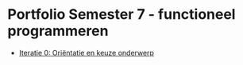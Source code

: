 # Portfolio Semester 7 - functioneel programmeren

- [Iteratie 0: Oriëntatie en keuze onderwerp](0-onderzoek/README.md)
